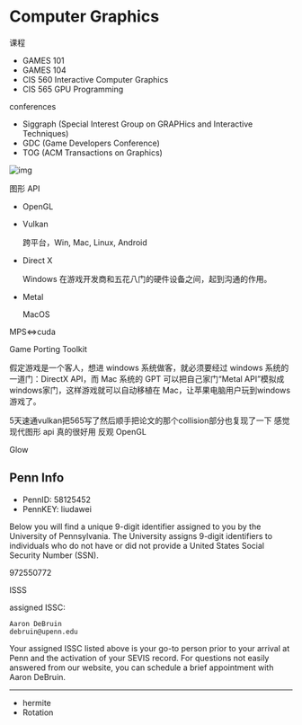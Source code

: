 # Computer Graphics

课程

- GAMES 101
- GAMES 104
- CIS 560 Interactive Computer Graphics
- CIS 565 GPU Programming

conferences

- Siggraph (Special Interest Group on GRAPHics and Interactive Techniques)
- GDC (Game Developers Conference)
- TOG (ACM Transactions on Graphics)

![img](https://imagepphcloud.thepaper.cn/pph/image/257/370/329.jpg)

图形 API

- OpenGL

- Vulkan

  跨平台，Win, Mac, Linux, Android

- Direct X

  Windows 在游戏开发商和五花八门的硬件设备之间，起到沟通的作用。

- Metal

  MacOS

MPS<=>cuda

Game Porting Toolkit

假定游戏是一个客人，想进 windows 系统做客，就必须要经过 windows 系统的一道门：DirectX API，而 Mac 系统的 GPT 可以把自己家门“Metal API”模拟成windows家门，这样游戏就可以自动移植在 Mac，让苹果电脑用户玩到windows游戏了。

5天速通vulkan把565写了然后顺手把论文的那个collision部分也复现了一下
感觉现代图形 api 真的很好用 反观 OpenGL

Glow

## Penn Info

- PennID: 58125452
- PennKEY: liudawei

Below you will find a unique 9-digit identifier assigned to you by the University of Pennsylvania. The University assigns 9-digit identifiers to individuals who do not have or did not provide a United States Social Security Number (SSN).

972550772

ISSS

assigned ISSC:

    Aaron DeBruin
    debruin@upenn.edu 

Your assigned ISSC listed above is your go-to person prior to your arrival at Penn and the activation of your SEVIS record. For questions not easily answered from our website, you can schedule a brief appointment with Aaron DeBruin. 

---

- hermite
- Rotation